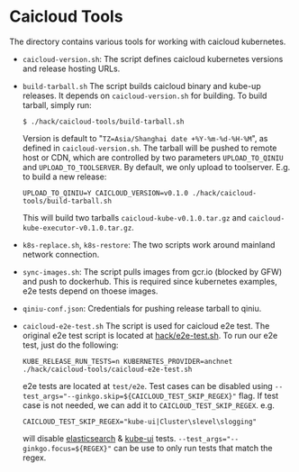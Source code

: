 # Caicloud Tools

The directory contains various tools for working with caicloud kubernetes.

- `caicloud-version.sh`:
  The script defines caicloud kubernetes versions and release hosting URLs.

- `build-tarball.sh`
  The script builds caicloud binary and kube-up releases. It depends on `caicloud-version.sh` for building. To build tarball, simply run:
  ```
  $ ./hack/caicloud-tools/build-tarball.sh
  ```
  Version is default to "`TZ=Asia/Shanghai date +%Y-%m-%d-%H-%M`", as defined in `caicloud-version.sh`. The tarball will be pushed to remote host or CDN, which are
  controlled by two parameters `UPLOAD_TO_QINIU` and `UPLOAD_TO_TOOLSERVER`. By default, we only upload to toolserver. E.g. to build a new release:
  ```
  UPLOAD_TO_QINIU=Y CAICLOUD_VERSION=v0.1.0 ./hack/caicloud-tools/build-tarball.sh
  ```
  This will build two tarballs `caicloud-kube-v0.1.0.tar.gz` and `caicloud-kube-executor-v0.1.0.tar.gz`.

- `k8s-replace.sh`, `k8s-restore`: The two scripts work around mainland network connection.

- `sync-images.sh`: The script pulls images from gcr.io (blocked by GFW) and push to dockerhub. This is required since kubernetes examples, e2e tests depend on
  thoese images.

- `qiniu-conf.json`: Credentials for pushing release tarball to qiniu.

- `caicloud-e2e-test.sh`
  The script is used for caicloud e2e test. The original e2e test script is located at [hack/e2e-test.sh](https://github.com/caicloud/caicloud-kubernetes/blob/master/hack/e2e-test.sh). To run our e2e test, just do the following:
  ```
  KUBE_RELEASE_RUN_TESTS=n KUBERNETES_PROVIDER=anchnet ./hack/caicloud-tools/caicloud-e2e-test.sh
  ```
  e2e tests are located at `test/e2e`. Test cases can be disabled using `--test_args="--ginkgo.skip=${CAICLOUD_TEST_SKIP_REGEX}"` flag. 
  If test case is not needed, we can add it to `CAICLOUD_TEST_SKIP_REGEX`. e.g.
  ```
  CAICLOUD_TEST_SKIP_REGEX="kube-ui|Cluster\slevel\slogging"
  ```
  will disable [elasticsearch](https://github.com/caicloud/caicloud-kubernetes/blob/master/test/e2e/es_cluster_logging.go#L34) & [kube-ui](https://github.com/caicloud/caicloud-kubernetes/blob/master/test/e2e/kube-ui.go#L30) tests. `--test_args="--ginkgo.focus=${REGEX}"` can be use to only run tests that match the regex.